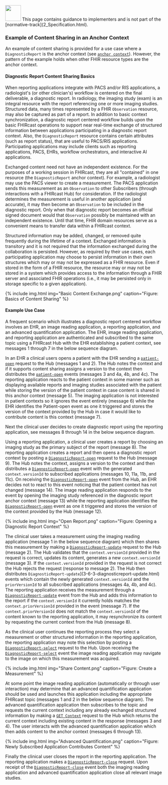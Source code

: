 <img src="Info_Simple_bw.svg.png" width="50" height="50"> 
This page contains guidance to implementers and is not part of the [normative-track](2_Specification.html).
<p></p><p></p>

### Example of Content Sharing in an Anchor Context

An example of content sharing is provided for a use case where a `DiagnosticReport` is the anchor context (see [`anchor context`](5_glossary.html)).  However, the pattern of the example holds when other FHIR resource types are the anchor context.

#### Diagnostic Report Content Sharing Basics

When reporting applications integrate with PACS and/or RIS applications, a radiologist's (or other clinician's) workflow is centered on the final deliverable, a diagnostic report. In radiology, the imaging study (exam) is an integral resource with the report referencing one or more imaging studies. Structured data, many times represented by a FHIR `Observation` resource, may also be captured as part of a report.  In addition to basic context synchronization, a diagnostic report centered workflow builds upon the basic FHIRcast operations to support near real-time exchange of structured information between applications participating in a diagnostic report context.  Also, the `DiagnosticReport` resource contains certain attributes (such as report status), that are useful to PACS/RIS applications.  Participating applications may include clients such as reporting applications, PACS, EHRs, workflow orchestrators, and interactive AI applications.

Exchanged content need not have an independent existence. For the purposes of a working session in FHIRcast, they are all "contained" in one resource (the `DiagnosticReport` anchor context). For example, a radiologist may use the PACS viewer to create a measurement. The PACS application sends this measurement as an `Observation` to other Subscribers (through interactions with a FHIRcast Hub) for consideration. If the radiologist determines the measurement is useful in another application (and accurate), it may then become an `Observation` to be included in the diagnostic report. Only when that diagnostic report becomes an official signed document would that `Observation` possibly be maintained with an independent existence. Until that time, FHIR domain resources serve as a convenient means to transfer data within a FHIRcast context.

Structured information may be added, changed, or removed quite frequently during the lifetime of a context. Exchanged information is transitory and it is not required that the information exchanged during the collaboration is persisted. However, as required by their use cases, each participating application may choose to persist information in their own structures which may or may not be expressed as a FHIR resource. Even if stored in the form of a FHIR resource, the resource may or may not be stored in a system which provides access to the information through a FHIR server and associated FHIR operations (i.e., it may be persisted only in storage specific to a given application).

{% include img.html img="Basic Content Exchange.png" caption="Figure: Basics of Content Sharing" %}

#### Example Use Case

A frequent scenario which illustrates a diagnostic report centered workflow involves an EHR, an image reading application, a reporting application, and an advanced quantification application.  The EHR, image reading application, and reporting application are authenticated and subscribed to the same topic using a FHIRcast Hub with the EHR establishing a patient context, see messages 1 through 7 in the below sequence diagram.

In an EHR a clinical users opens a patient with the EHR sending a [`patient-open`](3-3-1-patient-open.html) request to the Hub (messages 1 and 2).  The Hub notes the context and if it supports content sharing assigns a version to the context then distributes the [`patient-open`](3-3-1-patient-open.html) events (messages 3 and 4a, 4b, and 4c). The reporting application reacts to the patient context in some manner such as displaying available reports and imaging studies associated with the patient while storing the version of the patient context in case content is shared in this anchor context (message 5).  The imaging application is not interested in patient contexts so it ignores the event entirely (message 6) while the EHR identifies the Patient-open event as one it triggered and stores the version of the context provided by the Hub in case it would like to contribute content is this context (message 7).

Next the clinical user decides to create diagnostic report using the reporting application, see messages 8 through 14 in the below sequence diagram.

Using a reporting application, a clinical user creates a report by choosing an imaging study as the primary subject of the report (message 8).  The reporting application creates a report and then opens a diagnostic report context by posting a [`DiagnosticReport-open`](3-6-1-diagnosticreport-open.html) request to the Hub (message 9). The Hub notes the context, assigns a version to the context and then distributes a [`DiagnosticReport-open`](3-6-1-diagnosticreport-open.html) event with the generated `context.versionId` to subscribed applications (messages 10, 11a, 11b, and 11c). On receiving the [`DiagnosticReport-open`](3-6-1-diagnosticreport-open.html) event from the Hub, an EHR decides not to react to this event noticing that the patient context has not changed (message 14). The image reading application responds to the event by opening the imaging study referenced in the diagnostic report anchor context (message 13) while the reporting application identifies the [`DiagnosticReport-open`](3-6-1-diagnosticreport-open.html) event as one it triggered and stores the version of the context provided by the Hub (message 12).

{% include img.html img="Open Report.png" caption="Figure: Opening a Diagnostic Report Context" %}

The clinical user takes a measurement using the imaging reading application (message 1 in the below sequence diagram) which then shares this measurement by making a [`DiagnosticReport-update`](3-6-3-diagnosticreport-update.html) request to the Hub (message 2). The Hub validates that the `context.versionId` provided in the request is correct, updates its content, generates a new `context.versionId` (message 3). If the `context.versionId` provided in the request is not correct the Hub rejects the request (response to message 2). The Hub then distributes `DiagnosticReport-update`](3-6-3-diagnosticreport-update.html) events which contain the newly generated `context.versionId` and the `priorVersionId` to all subscribed applications (messages 4a, 4b, and 4c). The reporting application receives the measurement through a [`DiagnosticReport-update`](3-6-3-diagnosticreport-update.html) event from the Hub and adds this information to the report if the `context.versionId` it currently holds matches the `context.priorVersionId` provided in the event (message 7). If the `context.priorVersionId` does not match the `context.versionId` of the content known to the reporting application, it may resynchronize its content by requesting the current context from the Hub (message 8).

As the clinical user continues the reporting process they select a measurement or other structured information in the reporting application, the reporting application may note this selection by posting a [`DiagnosticReport-select`]( 3-6-4-diagnosticreport-select.html) request to the Hub. Upon receiving the [`DiagnosticReport-select`]( 3-6-4-diagnosticreport-select.html) event the image reading application may navigate to the image on which this measurement was acquired.

{% include img.html img="Share Content.png" caption="Figure: Create a Measurement" %}

At some point the image reading application (automatically or through user interaction) may determine that an advanced quantification application should be used and launches this application including the appropriate FHIRcast topic (messages 1 and 2 in the below sequence diagram).  The advanced quantification application then subscribes to the topic and requests the current context including any already exchanged structured information by making a [`GET Context`](2-9-GetCurrentContext.html) request to the Hub which returns the current context including existing content in the response (messages 3 and 4).  The user interacts with the advanced quantification application which then adds content to the anchor context (messages 6 through 13).

{% include img.html img="Advanced Quantification.png" caption="Figure: Newly Subscribed Application Contributes Content" %}

Finally the clinical user closes the report in the reporting application. The reporting application makes a [`DiagnosticReport-close`](3-6-2-diagnosticreport-close.html) request. Upon receipt of the [`DiagnosticReport-close`](3-6-2-diagnosticreport-close.html) event both the imaging reading application and advanced quantification application close all relevant image studies.
